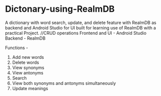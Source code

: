 # Dictonary-using-RealmDB
A dictionary with word search, update, and delete feature with RealmDB as backend and Android Studio for UI built for learning use of RealmDB with a practical Project.
//CRUD operations
Frontend and UI - Android Studio
Backend - RealmDB

Functions -
1. Add new words
2. Delete words
3. View synonyms
4. View antonyms
5. Search
6. View both synonyms and antonyms simultaneously
7. Update meanings
